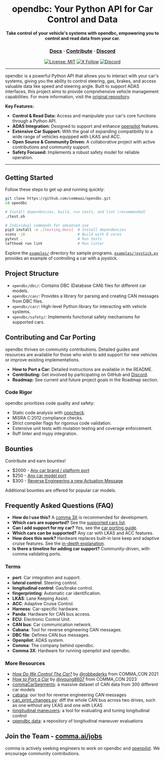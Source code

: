 <div align="center" style="text-align: center;">

<h1>opendbc: Your Python API for Car Control and Data</h1>
<p>
  <b>Take control of your vehicle's systems with opendbc, empowering you to control and read data from your car.</b>
</p>

<h3>
  <a href="https://docs.comma.ai">Docs</a>
  <span> · </span>
  <a href="https://github.com/commaai/openpilot/blob/master/docs/CONTRIBUTING.md">Contribute</a>
  <span> · </span>
  <a href="https://discord.comma.ai">Discord</a>
</h3>

[![License: MIT](https://img.shields.io/badge/License-MIT-yellow.svg)](LICENSE)
[![X Follow](https://img.shields.io/twitter/follow/comma_ai)](https://x.com/comma_ai)
[![Discord](https://img.shields.io/discord/469524606043160576)](https://discord.comma.ai)

</div>

---

opendbc is a powerful Python API that allows you to interact with your car's systems, giving you the ability to control steering, gas, brakes, and access valuable data like speed and steering angle. Built to support ADAS interfaces, this project aims to provide comprehensive vehicle management capabilities. For more information, visit the [original repository](https://github.com/commaai/opendbc).

**Key Features:**

*   **Control & Read Data:**  Access and manipulate your car's core functions through a Python API.
*   **ADAS Integration:** Designed to support and enhance [openpilot](https://github.com/commaai/openpilot) features.
*   **Extensive Car Support:**  With the goal of expanding compatibility to a wide range of vehicles equipped with LKAS and ACC.
*   **Open Source & Community Driven:** A collaborative project with active contributions and community support.
*   **Safety Focused:** Implements a robust safety model for reliable operation.

---

## Getting Started

Follow these steps to get up and running quickly:

```bash
git clone https://github.com/commaai/opendbc.git
cd opendbc

# Install dependencies, build, run tests, and lint (recommended)
./test.sh

# Individual commands for advanced use
pip3 install -e .[testing,docs]  # Install dependencies
scons -j8                        # Build with 8 cores
pytest .                         # Run tests
lefthook run lint                # Run linter
```

Explore the [`examples/`](examples/) directory for sample programs.  [`examples/joystick.py`](examples/joystick.py) provides an example of controlling a car with a joystick.

## Project Structure

*   `opendbc/dbc/`: Contains DBC (Database CAN) files for different car models.
*   `opendbc/can/`:  Provides a library for parsing and creating CAN messages from DBC files.
*   `opendbc/car/`: High-level Python library for interacting with vehicle systems.
*   `opendbc/safety/`:  Implements functional safety mechanisms for supported cars.

## Contributing and Car Porting

opendbc thrives on community contributions. Detailed guides and resources are available for those who wish to add support for new vehicles or improve existing implementations.

*   **How to Port a Car:** Detailed instructions are available in the README.
*   **Contributing:** Get involved by participating on GitHub and [Discord](https://discord.comma.ai).
*   **Roadmap:** See current and future project goals in the Roadmap section.

### Code Rigor

opendbc prioritizes code quality and safety:

*   Static code analysis with [cppcheck](https://github.com/danmar/cppcheck/).
*   MISRA C:2012 compliance checks.
*   Strict compiler flags for rigorous code validation.
*   Extensive unit tests with mutation testing and coverage enforcement.
*   Ruff linter and mypy integration.

## Bounties

Contribute and earn bounties!

*   $2000 - [Any car brand / platform port](https://github.com/orgs/commaai/projects/26/views/1?pane=issue&itemId=47913774)
*   $250 - [Any car model port](https://github.com/orgs/commaai/projects/26/views/1?pane=issue&itemId=47913790)
*   $300 - [Reverse Engineering a new Actuation Message](https://github.com/orgs/commaai/projects/26/views/1?pane=issue&itemId=73445563)

Additional bounties are offered for popular car models.

## Frequently Asked Questions (FAQ)

*   **How do I use this?**  A [comma 3X](https://comma.ai/shop/comma-3x) is recommended for development.
*   **Which cars are supported?**  See the [supported cars list](docs/CARS.md).
*   **Can I add support for my car?** Yes, see the [car porting guide](https://github.com/commaai/opendbc/blob/docs/README.md#how-to-port-a-car).
*   **Which cars can be supported?**  Any car with LKAS and ACC features.
*   **How does this work?**  Hardware replaces built-in lane keep and adaptive cruise features. See the [in-depth explanation](https://www.youtube.com/watch?v=FL8CxUSfipM).
*   **Is there a timeline for adding car support?**  Community-driven, with comma validating ports.

### Terms

*   **port**: Car integration and support.
*   **lateral control**: Steering control.
*   **longitudinal control**: Gas/brake control.
*   **fingerprinting**: Automatic car identification.
*   **LKAS**: Lane Keeping Assist.
*   **ACC**: Adaptive Cruise Control.
*   **Harness**: Car-specific hardware.
*   **Panda**: Hardware for CAN bus access.
*   **ECU**: Electronic Control Unit.
*   **CAN bus**: Car communication network.
*   **Cabana**: Tool for reverse engineering CAN messages.
*   **DBC file**: Defines CAN bus messages.
*   **Openpilot**:  ADAS system.
*   **Comma**:  The company behind opendbc.
*   **Comma 3X**: Hardware for running openpilot and opendbc.

### More Resources

*   [*How Do We Control The Car?*](https://www.youtube.com/watch?v=nNU6ipme878&pp=ygUoY29tbWEgY29uIDIwMjEgaG93IGRvIHdlIGNvbnRyb2wgdGhlIGNhcg%3D%3D) by [@robbederks](https://github.com/robbederks) from COMMA_CON 2021
*   [*How to Port a Car*](https://www.youtube.com/watch?v=XxPS5TpTUnI&t=142s&pp=ygUPamFzb24gY29tbWEgY29u) by [@jyoung8607](https://github.com/jyoung8607) from COMMA_CON 2023
*   [commaCarSegments](https://huggingface.co/datasets/commaai/commaCarSegments): a massive dataset of CAN data from 300 different car models
*   [cabana](https://github.com/commaai/openpilot/tree/master/tools/cabana#readme): our tool for reverse engineering CAN messages
*   [can_print_changes.py](https://github.com/commaai/openpilot/blob/master/selfdrive/debug/can_print_changes.py): diff the whole CAN bus across two drives, such as one without any LKAS and one with LKAS
*   [longitudinal maneuvers](https://github.com/commaai/openpilot/tree/master/tools/longitudinal_maneuvers): a tool for evaluating and tuning longitudinal control
*   [opendbc data](https://commaai.github.io/opendbc-data/): a repository of longitudinal maneuver evaluations

## Join the Team - [comma.ai/jobs](https://comma.ai/jobs)

comma is actively seeking engineers to work on opendbc and [openpilot](https://github.com/commaai/openpilot).  We encourage community contributions.